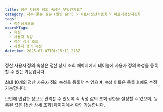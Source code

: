 ```yaml
---
title: 정산 사용자 정의 속성은 무엇인가요?
category: 자주 묻는 질문 (일반 문의) > 파트너정산자동화 > 파트너정산자동화
tags:
  - 정산상세조회
searchTags:
  - 속성
  - 사용자 속성
  - 정산 상세 조회
  - 사용자 정의 속성
datetime: 2025-07-07T01:15:11.273Z
---
```


정산 사용자 정의 속성은 정산 상세 조회 페이지에서 테이블에 사용자 정의 속성을 등록할 수 있는 기능입니다.

최대 10개의 정산 사용자 정의 속성을 등록할 수 있으며, 속성 이름은 등록 후에도 수정 가능합니다.

보안에 민감한 정보도 관리할 수 있도록 각 속성 값의 조회 권한을 설정할 수 있으며, 등록된 값은 \[정산 상세 조회] 페이지에서 확인 가능합니다.
